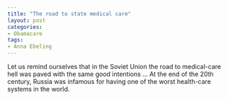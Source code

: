 ```yaml
---
title: "The road to state medical care"
layout: post
categories:
- Obamacare
tags:
- Anna Ebeling
---
```


Let us remind ourselves that in the Soviet Union the road to medical-care hell was paved with the same good intentions ... At the end of the 20th century, Russia was infamous for having one of the worst health-care systems in the world.